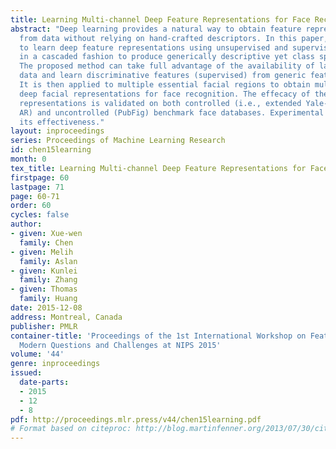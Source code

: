 ```yaml
---
title: Learning Multi-channel Deep Feature Representations for Face Recognition
abstract: "Deep learning provides a natural way to obtain feature representations
  from data without relying on hand-crafted descriptors. In this paper, we propose
  to learn deep feature representations using unsupervised and supervised learning
  in a cascaded fashion to produce generically descriptive yet class speci\fc features.
  The proposed method can take full advantage of the availability of large-scale unlabeled
  data and learn discriminative features (supervised) from generic features (unsupervised).
  It is then applied to multiple essential facial regions to obtain multi-channel
  deep facial representations for face recognition. The effecacy of the proposed feature
  representations is validated on both controlled (i.e., extended Yale- B, Yale, and
  AR) and uncontrolled (PubFig) benchmark face databases. Experimental results show
  its effectiveness."
layout: inproceedings
series: Proceedings of Machine Learning Research
id: chen15learning
month: 0
tex_title: Learning Multi-channel Deep Feature Representations for Face Recognition
firstpage: 60
lastpage: 71
page: 60-71
order: 60
cycles: false
author:
- given: Xue-wen
  family: Chen
- given: Melih
  family: Aslan
- given: Kunlei
  family: Zhang
- given: Thomas
  family: Huang
date: 2015-12-08
address: Montreal, Canada
publisher: PMLR
container-title: 'Proceedings of the 1st International Workshop on Feature Extraction:
  Modern Questions and Challenges at NIPS 2015'
volume: '44'
genre: inproceedings
issued:
  date-parts:
  - 2015
  - 12
  - 8
pdf: http://proceedings.mlr.press/v44/chen15learning.pdf
# Format based on citeproc: http://blog.martinfenner.org/2013/07/30/citeproc-yaml-for-bibliographies/
---
```

